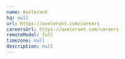 ```yaml
---
name: Axelerant
hq: null
url: https://axelerant.com/careers
careersUrl: https://axelerant.com/careers
remoteModel: full
timezone: null
description: null
---
```

